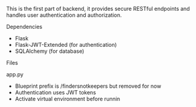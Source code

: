 This is the first part of backend, it provides secure RESTful endpoints and handles user authentication and authorization.

Dependencies
- Flask
- Flask-JWT-Extended (for authentication)
- SQLAlchemy (for database)


Files

app.py

- Blueprint prefix is /findersnotkeepers but removed for now
- Authentication uses JWT tokens
- Activate virtual environment before runnin



